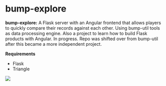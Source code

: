 # bump-explore
**bump-explore:**
A Flask server with an Angular frontend that allows players to quickly compare their records against each other. Using bump-util tools as data processing engine. Also a project to learn how to build Flask products with Angular. In progress. Repo was shifted over from bump-util after this became a more independent project. 

**Requirements**
* Flask
* Triangle 

![](/images/bumpexplore.gif)
